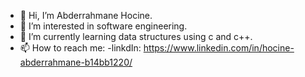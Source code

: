 - 👋 Hi, I’m Abderrahmane Hocine.
- 👀 I’m interested in software engineering.
- 🌱 I’m currently learning data structures using c and c++.
- 📫 How to reach me:
  -linkdIn: https://www.linkedin.com/in/hocine-abderrahmane-b14bb1220/
